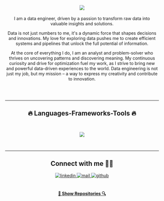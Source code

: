 

<div align="center">

  <h1 align="center">
  <a href="https://git.io/typing-svg">
    <img src="https://readme-typing-svg.herokuapp.com/?lines=Hello+There!+👋🏻;+Myself+Kunal+Khedkar!;&center=true&size=30">
  </a>
</h1>

<div align="center">
 
I am a data engineer, driven by a passion to transform raw data into valuable insights and solutions.

Data is not just numbers to me, it's a dynamic force that shapes decisions and innovations. My love for exploring data pushes me to create efficient systems and pipelines that unlock the full potential of information.

At the core of everything I do, I am an analyst and problem-solver who thrives on uncovering patterns and discovering meaning. My continuous curiosity and drive for optimization fuel my work, as I strive to bring new and powerful data-driven experiences to the world. Data engineering is not just my job, but my mission – a way to express my creativity and contribute to innovation.

</div> 
 
<!-- ### Check out my latest creations on [Play Store]([https://www.youtube.com/channel/UC0IIGVFJE3vCvDO0FXDnQwg](https://play.google.com/store/apps/developer?id=emobilegamingstudio)). Here are some of my recent projects: -->
 
<br/>

<br/>

<!-- ## Skill Set 

<img style="margin: 10px" src="https://profilinator.rishav.dev/skills-assets/cplusplus-original.svg" alt="C++" height="50" />    <img style="margin: 10px" src="https://profilinator.rishav.dev/skills-assets/csharp-original.svg" alt="C#" height="50" />    <img style="margin: 10px" src="https://profilinator.rishav.dev/skills-assets/unity.png" alt="Unity" height="50" />    <img style="margin: 10px" src="https://profilinator.rishav.dev/skills-assets/photoshop-plain.svg" alt="Photoshop" height="50" />    <img style="margin: 10px" src="https://profilinator.rishav.dev/skills-assets/blender_community_badge_white.svg" alt="Blender" height="50" />  

<br/>    -->
  
  
<hr>
<h2 align="center">🔥 Languages-Frameworks-Tools 🔥</h2>
<br>
<p align="center">
  <a href="https://skillicons.dev">
    <img src="https://skillicons.dev/icons?i=python,postgres,github,cpp,cs,aws,gcp,azure,docker" /><br>

  </a>
</p>
<br>
<hr>
 
## Connect with me 🤝🏻

<a href="https://www.linkedin.com/in/kunal-b-khedkar/" target="_blank">
<img src=https://img.shields.io/badge/linkedin-%231E77B5.svg?&style=for-the-badge&logo=linkedin&logoColor=white alt=linkedin style="margin-bottom: 5px;" />
</a>
<a href="mailto:kunal.khedkar2050@gmail.com" target="_blank">
<img src=https://img.shields.io/badge/Gmail-D14836?style=for-the-badge&logo=gmail&logoColor=white alt=mail style="margin-bottom: 5px;" />
</a> 
<a href="https://github.com/KunalKhedkar2050" target="_blank">
<img src=https://img.shields.io/badge/github-%2324292e.svg?&style=for-the-badge&logo=github&logoColor=white alt=github style="margin-bottom: 5px;" />
</a>
 <br/>

 <br/>
 
 

<h4 align="center">
  <a href="https://github.com/KunalKhedkar2050?tab=repositories" title="Show Repositories">🔎 Show Repositories 🔍</a>
</h4>

</div>

